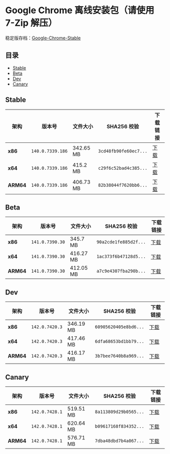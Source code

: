 # Google Chrome 离线安装包（请使用 7-Zip 解压）
稳定版存档：[Google-Chrome-Stable](https://github.com/wuyangdaily/chrome_installer/releases)

## 目录

- [Stable](#stable)
- [Beta](#beta)
- [Dev](#dev)
- [Canary](#canary)

## Stable

| 架构 | 版本号 | 文件大小 | SHA256 校验 | 下载链接 |
|------|--------|----------|-------------|----------|
| **x86** | `140.0.7339.186` | 342.65 MB | `3cd48fb90fe60ec7...` | [下载](https://dl.google.com/release2/chrome/acba5jroii57hcxkaoob7ihfw6za_140.0.7339.186/140.0.7339.186_chrome_installer_uncompressed.exe) |
| **x64** | `140.0.7339.186` | 415.2 MB | `c29f6c52bad4c385...` | [下载](https://dl.google.com/release2/chrome/ace5n5burktbjc42egridew7sbhq_140.0.7339.186/140.0.7339.186_chrome_installer_uncompressed.exe) |
| **ARM64** | `140.0.7339.186` | 406.73 MB | `82b38044f7620bb6...` | [下载](https://dl.google.com/release2/chrome/bgwxdubom6whovrxdupydc22w4_140.0.7339.186/140.0.7339.186_chrome_installer_uncompressed.exe) |

## Beta

| 架构 | 版本号 | 文件大小 | SHA256 校验 | 下载链接 |
|------|--------|----------|-------------|----------|
| **x86** | `141.0.7390.30` | 345.7 MB | `90a2cde1fe885d2f...` | [下载](https://dl.google.com/release2/chrome/l5w4vusmac4taozc3eqc37uejq_141.0.7390.30/141.0.7390.30_chrome_installer_uncompressed.exe) |
| **x64** | `141.0.7390.30` | 416.27 MB | `1ac373f6b47128d5...` | [下载](https://dl.google.com/release2/chrome/ade3kqv3rix2qas7serp4ckjbdla_141.0.7390.30/141.0.7390.30_chrome_installer_uncompressed.exe) |
| **ARM64** | `141.0.7390.30` | 412.05 MB | `a7c9e4307fba290b...` | [下载](https://dl.google.com/release2/chrome/adim3zb5vedroee7bwsgpfa3juka_141.0.7390.30/141.0.7390.30_chrome_installer_uncompressed.exe) |

## Dev

| 架构 | 版本号 | 文件大小 | SHA256 校验 | 下载链接 |
|------|--------|----------|-------------|----------|
| **x86** | `142.0.7420.3` | 346.19 MB | `60905620405e8bd6...` | [下载](https://dl.google.com/release2/chrome/ilx3lvktybwolpa7ob7cqypq6m_142.0.7420.3/142.0.7420.3_chrome_installer_uncompressed.exe) |
| **x64** | `142.0.7420.3` | 417.46 MB | `6dfa68653bd1bb79...` | [下载](https://dl.google.com/release2/chrome/i6frmhncwro7jyqazlpfkdb634_142.0.7420.3/142.0.7420.3_chrome_installer_uncompressed.exe) |
| **ARM64** | `142.0.7420.3` | 416.17 MB | `3b7bee7640b8a969...` | [下载](https://dl.google.com/release2/chrome/ackzm42blg7zprfmv3aie2mospiq_142.0.7420.3/142.0.7420.3_chrome_installer_uncompressed.exe) |

## Canary

| 架构 | 版本号 | 文件大小 | SHA256 校验 | 下载链接 |
|------|--------|----------|-------------|----------|
| **x86** | `142.0.7428.1` | 519.51 MB | `8a113809d29b0565...` | [下载](https://dl.google.com/release2/chrome/amo2ltcz4gzbzhptlozqzydmxe_142.0.7428.1/142.0.7428.1_chrome_installer_uncompressed.exe) |
| **x64** | `142.0.7428.1` | 620.64 MB | `b09617168f834352...` | [下载](https://dl.google.com/release2/chrome/nkunomlblh6m5ugzc7m5awl5s4_142.0.7428.1/142.0.7428.1_chrome_installer_uncompressed.exe) |
| **ARM64** | `142.0.7428.1` | 576.71 MB | `7dba48dbd7b4a067...` | [下载](https://dl.google.com/release2/chrome/jyqiqdby5tjxpfy4pw2j5umtim_142.0.7428.1/142.0.7428.1_chrome_installer_uncompressed.exe) |

